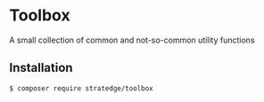 # Toolbox

A small collection of common and not-so-common utility functions

## Installation

```sh
$ composer require stratedge/toolbox
```